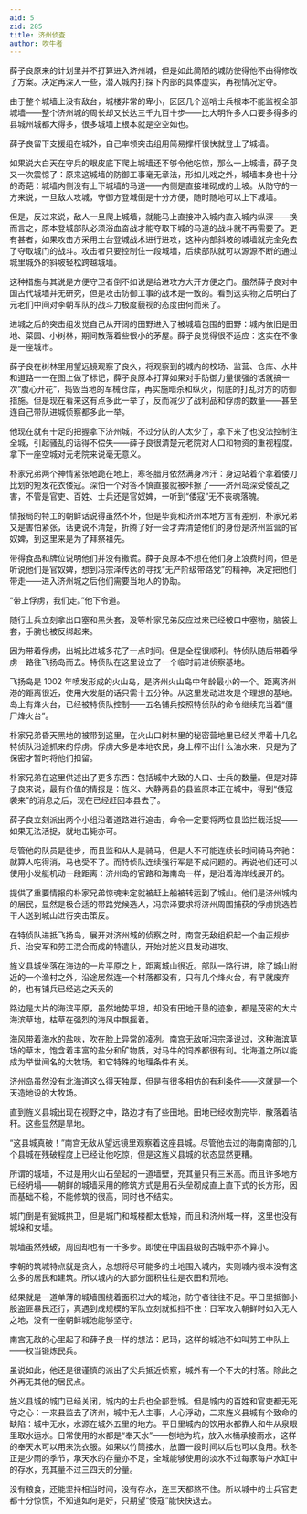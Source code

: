 ```yaml
---
aid: 5
zid: 285
title: 济州侦查
author: 吹牛者
---
```


薛子良原来的计划里并不打算进入济州城，但是如此简陋的城防使得他不由得修改了方案。决定再深入一些，潜入城内打探下内部的具体虚实，再视情况定夺。

由于整个城墙上没有敌台，城楼非常的卑小，区区几个巡哨士兵根本不能监视全部城墙——整个济州城的周长却又长达三千九百十步——比大明许多人口要多得多的县城州城都大得多，很多城墙上根本就是空空如也。

薛子良留下支援组在城外，自己率领突击组用简易撑杆很快就登上了城墙。

如果说大白天在守兵的眼皮底下爬上城墙还不够令他吃惊，那么一上城墙，薛子良又一次震惊了：原来这城墙的防御工事毫无章法，形如儿戏之外，城墙本身也十分的奇葩：城墙内侧没有上下城墙的马道——内侧是直接堆砌成的土坡。从防守的一方来说，一旦敌人攻城，守御方登城倒是十分方便，随时随地可以上下城墙。

但是，反过来说，敌人一旦爬上城墙，就能马上直接冲入城内直入城内纵深——换而言之，原本登城部队必须浴血奋战才能夺取下城的马道的战斗就不再需要了。更有甚者，如果攻击方采用土台登城战术进行进攻，这种内部斜坡的城墙就完全免去了夺取城门的战斗。攻击者只要控制住一段城墙，后续部队就可以源源不断的通过城里城外的斜坡轻松跨越城墙。

这种措施与其说是方便守卫者倒不如说是给进攻方大开方便之门。虽然薛子良对中国古代城墙并无研究，但是攻击防御工事的战术是一致的。看到这实物之后明白了元老们中间对李朝军队的战斗力极度藐视的态度由何而来了。

进城之后的突击组发觉自己从开阔的田野进入了被城墙包围的田野：城内依旧是田地、菜园、小树林，期间散落着些很小的茅屋。薛子良觉得很不适应：这实在不像是一座城市。

薛子良在树林里用望远镜观察了良久，将观察到的城内的校场、监营、仓库、水井和道路一一在图上做了标记，薛子良原本打算如果对手防御力量很强的话就搞一次“腹心开花”，捣毁当地的军械仓库，再实施暗杀和纵火，彻底的打乱对方的防御措施。但是现在看来这有点多此一举了，反而减少了战利品和俘虏的数量——甚至连自己带队进城侦察都多此一举。

他现在就有十足的把握拿下济州城，不过分队的人太少了，拿下来了也没法控制住全城，引起骚乱的话得不偿失——薛子良很清楚元老院对人口和物资的重视程度。拿下一座空城对元老院来说毫无意义。

朴家兄弟两个神情紧张地跪在地上，寒冬腊月依然满身冷汗：身边站着个拿着倭刀比划的短发花衣倭寇。深怕一个对答不慎直接就被咔擦了——济州岛深受倭乱之害，不管是官吏、百姓、士兵还是官奴婢，一听到“倭寇”无不丧魂落魄。

情报局的特工的朝鲜话说得虽然不坏，但是毕竟和济州本地方言有差别，朴家兄弟又是害怕紧张，话更说不清楚，折腾了好一会才弄清楚他们的身份是济州监营的官奴婢，到这里来是为了拜祭祖先。

带得食品和牌位说明他们并没有撒谎。薛子良原本不想在他们身上浪费时间，但是听说他们是官奴婢，想到冯宗泽传达的寻找“无产阶级带路党”的精神，决定把他们带走——进入济州城之后他们需要当地人的协助。

“带上俘虏，我们走。”他下令道。

随行士兵立刻拿出口塞和黑头套，没等朴家兄弟反应过来已经被口中塞物，脑袋上套，手腕也被反绑起来。

因为带着俘虏，出城比进城多花了一点时间。但是全程很顺利。特侦队随后带着俘虏一路往飞扬岛而去。特侦队在这里设立了一个临时前进侦察基地。

飞扬岛是 1002 年喷发形成的火山岛，是济州火山岛中年龄最小的一个。距离济州港的距离很近，使用大发艇的话只需十五分钟。从这里发动进攻是个理想的基地。岛上有烽火台，已经被特侦队控制——五名铺兵按照特侦队的命令继续充当着“僵尸烽火台”。

朴家兄弟昏天黑地的被带到这里，在火山口树林里的秘密营地里已经关押着十几名特侦队沿途抓来的俘虏。俘虏大多是本地农民，身上榨不出什么油水来，只是为了保密才暂时将他们扣留。

朴家兄弟在这里供述出了更多东西：包括城中大致的人口、士兵的数量。但是对薛子良来说，最有价值的情报是：旌义、大静两县的县监原本正在城中，得到“倭寇袭来”的消息之后，现在已经赶回本县去了。

薛子良立刻派出两个小组沿着道路进行追击，命令一定要将两位县监拦截活捉——如果无法活捉，就地击毙亦可。

尽管他的队员是徒步，而县监和从人是骑马，但是人不可能连续长时间骑马奔驰：就算人吃得消，马也受不了。而特侦队连续强行军是不成问题的。再说他们还可以使用小发艇机动一段距离：济州岛的官路和海南岛一样，是沿着海岸线展开的。

提供了重要情报的朴家兄弟惊魂未定就被赶上船被转运到了城山。他们是济州城内的居民，显然是极合适的带路党候选人，冯宗泽要求将济州周围捕获的俘虏挑选若干人送到城山进行突击策反。

在特侦队进抵飞扬岛，展开对济州城的侦察之时，南宫无敌组织起一个由正规步兵、治安军和劳工混合而成的特遣队，开始对旌义县发动进攻。

旌义县城坐落在海边的一片平原之上，距离城山很近。部队一路行进，除了城山附近的一个渔村之外，沿途居然连一个村落都没有，只有几个烽火台，有早就废弃的，也有铺兵已经逃之夭夭的

路边是大片的海滨平原，虽然地势平坦，却没有田地开垦的迹象，都是茂密的大片海滨草地，枯草在强烈的海风中飘摇着。

海风带着海水的盐味，吹在脸上异常的凌冽。南宫无敌听冯宗泽说过，这种海滨草场的草木，饱含着丰富的盐分和矿物质，对马牛的饲养都很有利。北海道之所以能成为举世闻名的大牧场，和它特殊的地理条件有关。

济州岛虽然没有北海道这么得天独厚，但是有很多相仿的有利条件——这就是一个天造地设的大牧场。

直到旌义县城出现在视野之中，路边才有了些田地。田地已经收割完毕，散落着秸秆。这些显然是旱地。

“这县城真破！”南宫无敌从望远镜里观察着这座县城。尽管他去过的海南南部的几个县城在残破程度上已经让他吃惊，但是这旌义县城的状态显然更糟。

所谓的城墙，不过是用火山石垒起的一道墙壁，充其量只有三米高。而且许多地方已经坍塌——朝鲜的城墙采用的修筑方式是用石头垒砌成直上直下式的长方形，因而基础不稳，不能修筑的很高，同时也不结实。

城门倒是有瓮城拱卫，但是城门和城楼都太低矮，而且和济州城一样，这里也没有城垛和女墙。

城墙虽然残破，周回却也有一千多步。即使在中国县级的古城中亦不算小。

李朝的筑城特点就是贪大，总想将尽可能多的土地围入城内，实则城内根本没有这么多的居民和建筑。所以城内的大部分面积往往是农田和荒地。

结果就是一道单薄的城墙围绕着面积过大的城池，防守者往往不足。平日里抵御小股盗匪暴民还行，真遇到成规模的军队立刻就抵挡不住：日军攻入朝鲜时如入无人之地，没有一座朝鲜城池能够坚守。

南宫无敌的心里起了和薛子良一样的想法：尼玛，这样的城池不如叫劳工中队上——权当锻炼民兵。

虽说如此，他还是很谨慎的派出了尖兵抵近侦察，城外有一个不大的村落。除此之外再无其他的居民点。

旌义县城的城门已经关闭，城内的士兵也全部登城。但是城内的百姓和官吏都无死守之心：一来县监去了济州，城中无人主事，人心浮动，二来旌义县城有个致命的缺陷：城中无水，水源在城外五里的地方。平日里城内的饮用水都靠人和牛从泉眼里取水运水。日常使用的水都是“奉天水”——刨地为坑，放入水桶承接雨水，这样的奉天水可以用来洗衣服。如果以竹筒接水，放置一段时间以后也可以食用。秋冬正是少雨的季节，承天水的存量亦不足，全城能够使用的淡水不过每家每户水缸中的存水，充其量不过三四天的分量。

没有粮食，还能坚持相当时间，没有存水，连三天都熬不住。所以城中的士兵官吏都十分惊慌，不知道如何是好，只期望“倭寇”能快快退去。
